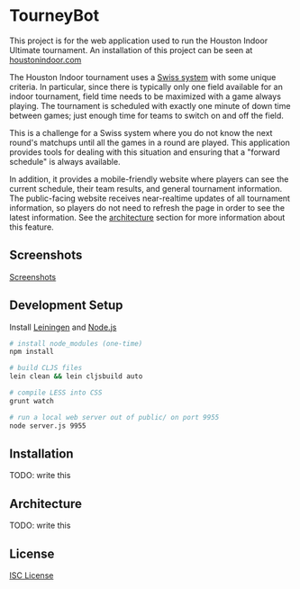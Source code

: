 # TourneyBot

This project is for the web application used to run the Houston Indoor Ultimate
tournament. An installation of this project can be seen at [houstonindoor.com]

The Houston Indoor tournament uses a [Swiss system] with some unique criteria.
In particular, since there is typically only one field available for an indoor
tournament, field time needs to be maximized with a game always playing. The
tournament is scheduled with exactly one minute of down time between games; just
enough time for teams to switch on and off the field.

This is a challenge for a Swiss system where you do not know the next round's
matchups until all the games in a round are played. This application provides
tools for dealing with this situation and ensuring that a "forward schedule" is
always available.

In addition, it provides a mobile-friendly website where players can see the
current schedule, their team results, and general tournament information. The
public-facing website receives near-realtime updates of all tournament
information, so players do not need to refresh the page in order to see the
latest information. See the [architecture] section for more information about
this feature.

## Screenshots

[Screenshots](screenshots/)

## Development Setup

Install [Leiningen] and [Node.js]

```sh
# install node_modules (one-time)
npm install

# build CLJS files
lein clean && lein cljsbuild auto

# compile LESS into CSS
grunt watch

# run a local web server out of public/ on port 9955
node server.js 9955
```

## Installation

TODO: write this

## Architecture

TODO: write this

## License

[ISC License]

[houstonindoor.com]:http://houstonindoor.com/2016
[architecture]:#architecture
[Swiss system]:https://en.wikipedia.org/wiki/Swiss-system_tournament
[Leiningen]:http://leiningen.org
[Node.js]:http://nodejs.org
[ISC License]:LICENSE.md
